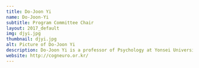 ```yaml
---
title: Do-Joon Yi
name: Do-Joon-Yi
subtitle: Program Committee Chair
layout: 2017_default
img: djyi.jpg
thumbnail: djyi.jpg
alt: Picture of Do-Joon Yi
description: Do-Joon Yi is a professor of Psychology at Yonsei University. 
website: http://cogneuro.or.kr/
---
```

